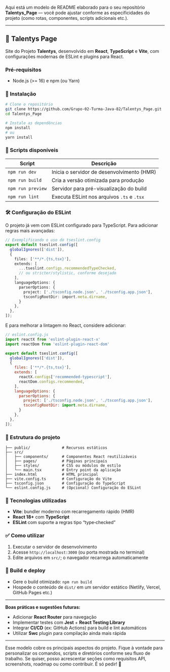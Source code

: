 Aqui está um modelo de README elaborado para o seu repositório **Talentys\_Page** — você pode ajustar conforme as especificidades do projeto (como rotas, componentes, scripts adicionais etc.).

---

## 📌 Talentys Page

Site do Projeto **Talentys**, desenvolvido em **React**, **TypeScript** e **Vite**, com configurações modernas de ESLint e plugins para React.

### Pré-requisitos

* Node.js (>= 16) e npm (ou Yarn)

### 🚀 Instalação

```bash
# Clone o repositório
git clone https://github.com/Grupo-02-Turma-Java-82/Talentys_Page.git
cd Talentys_Page

# Instale as dependências
npm install
# ou
yarn install
```

### 🧩 Scripts disponíveis

| Script            | Descrição                                  |
| ----------------- | ------------------------------------------ |
| `npm run dev`     | Inicia o servidor de desenvolvimento (HMR) |
| `npm run build`   | Cria a versão otimizada para produção      |
| `npm run preview` | Servidor para pré-visualização do build    |
| `npm run lint`    | Executa ESLint nos arquivos `.ts` e `.tsx` |

### 🛠️ Configuração do ESLint

O projeto já vem com ESLint configurado para TypeScript. Para adicionar regras mais avançadas:

```ts
// Exemplificando o uso do tseslint.config
export default tseslint.config([
  globalIgnores(['dist']),
  {
    files: ['**/*.{ts,tsx}'],
    extends: [
      ...tseslint.configs.recommendedTypeChecked,
      // ou stricter/stylistic, conforme desejado
    ],
    languageOptions: {
      parserOptions: {
        project: ['./tsconfig.node.json', './tsconfig.app.json'],
        tsconfigRootDir: import.meta.dirname,
      }
    },
  },
]);
```

E para melhorar a lintagem no React, considere adicionar:

```js
// eslint.config.js
import reactX from 'eslint-plugin-react-x'
import reactDom from 'eslint-plugin-react-dom'

export default tseslint.config([
  globalIgnores(['dist']),
  {
    files: ['**/*.{ts,tsx}'],
    extends: [
      reactX.configs['recommended-typescript'],
      reactDom.configs.recommended,
    ],
    languageOptions: {
      parserOptions: {
        project: ['./tsconfig.node.json', './tsconfig.app.json'],
        tsconfigRootDir: import.meta.dirname,
      }
    },
  },
]);
```

### 📂 Estrutura do projeto

```
├── public/              # Recursos estáticos
├── src/
│   ├── components/      # Componentes React reutilizáveis
│   ├── pages/           # Páginas principais
│   ├── styles/          # CSS ou módulos de estilo
│   └── main.tsx         # Entry point da aplicação
├── index.html           # HTML principal
├── vite.config.ts       # Configuração do Vite
├── tsconfig.json        # Configuração do TypeScript
└── eslint.config.js     # (Opcional) Configuração do ESLint
```

### 📌 Tecnologias utilizadas

* **Vite**: bundler moderno com recarregamento rápido (HMR)&#x20;
* **React 18+** com **TypeScript**
* **ESLint** com suporte a regras tipo “type‑checked”

### ✅ Como utilizar

1. Executar o servidor de desenvolvimento
2. Acesse `http://localhost:3000` (ou porta mostrada no terminal)
3. Edite arquivos em `src/`; o navegador recarrega automaticamente

### 🧪 Build e deploy

* Gere o build otimizado: `npm run build`
* Hospede o conteúdo de `dist/` em um servidor estático (Netlify, Vercel, GitHub Pages etc.)

---

**Boas práticas e sugestões futuras:**

* Adicionar **React Router** para navegação
* Implementar testes com **Jest** + **React Testing Library**
* Integrar **CI/CD** (ex: GitHub Actions) para build e lint automáticos
* Utilizar **Swc** plugin para compilação ainda mais rápida

---

Esse modelo cobre os principais aspectos do projeto. Fique à vontade para personalizar os comandos, scripts e diretórios conforme seu fluxo de trabalho. Se quiser, posso acrescentar seções como requisitos API, screenshots, roadmap ou como contribuir. É só pedir! 🚀

[1]: https://github.com/Grupo-02-Turma-Java-82/Talentys_Page?utm_source=chatgpt.com "GitHub - Grupo-02-Turma-Java-82/Talentys_Page: Site do Projeto Talentys"
